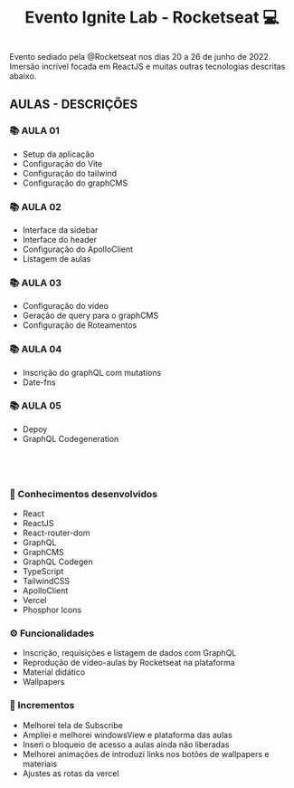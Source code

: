 <h1 align='center'>
  Evento Ignite Lab - Rocketseat 💻
</h1>

<p align='center'>
  <img alt='' src='https://i.imgur.com/Iuhwd70.png'>
</p>

<p>
Evento sediado pela @Rocketseat nos dias 20 a 26 de junho de 2022. Imersão incrível focada em ReactJS e muitas outras tecnologias descritas abaixo.
</p>

<h2>
AULAS - DESCRIÇÕES
</h2>

### 📚 AULA 01
- Setup da aplicação
- Configuração do Vite
- Configuração do tailwind
- Configuração do graphCMS

### 📚 AULA 02
- Interface da sidebar
- Interface do header
- Configuração do ApolloClient
- Listagem de aulas

### 📚 AULA 03
- Configuração do vídeo
- Geração de query para o graphCMS
- Configuração de Roteamentos

### 📚 AULA 04
- Inscrição do graphQL com mutations
- Date-fns

### 📚 AULA 05
- Depoy
- GraphQL Codegeneration



<p align='center'>
  <img alt='' src='https://i.imgur.com/0VB9Hv5.png'>
</p>
<p align='center'>
  <img alt='' src='https://global-uploads.webflow.com/61d83a2ebb0ae01ab96e841a/629f88dc97a53624a1b5c110_aplication-ignitelabs%20(1).png'>
</p>
<p align='center'>
  <img alt='' src='https://i.imgur.com/invQoa8.png'>
</p>
<p align='center'>
  <img alt='' src='https://i.imgur.com/pQC58PI.png'>
</p>

### 🚀 Conhecimentos desenvolvidos
- React
- ReactJS
- React-router-dom
- GraphQL
- GraphCMS
- GraphQL Codegen
- TypeScript
- TailwindCSS
- ApolloClient
- Vercel
- Phosphor Icons

### ⚙️ Funcionalidades
- Inscrição, requisições e listagem de dados com GraphQL
- Reprodução de vídeo-aulas by Rocketseat na plataforma
- Material didático 
- Wallpapers

### 🧩 Incrementos
- Melhorei tela de Subscribe
- Ampliei e melhorei windowsView e plataforma das aulas
- Inseri o bloqueio de acesso a aulas ainda não liberadas
- Melhorei animações de introduzi links nos botões de wallpapers e materiais
- Ajustes as rotas da vercel



